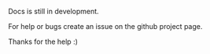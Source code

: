 Docs is still in development.

For help or bugs create an issue on the github project page.

Thanks for the help :)

